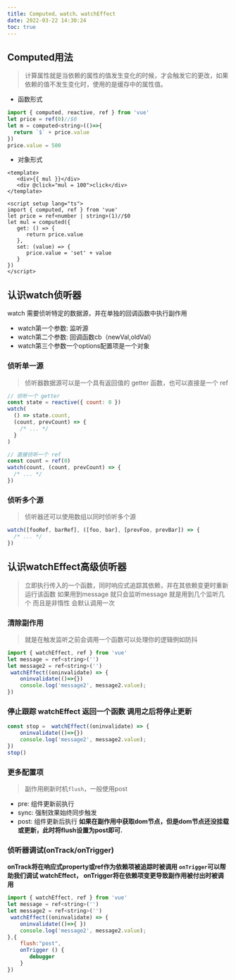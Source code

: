 ```yaml
---
title: Computed、watch、watchEffect
date: 2022-03-22 14:30:24
toc: true
---
```


## Computed用法
>计算属性就是当依赖的属性的值发生变化的时候，才会触发它的更改，如果依赖的值不发生变化时，使用的是缓存中的属性值。

- 函数形式
```js
import { computed, reactive, ref } from 'vue'
let price = ref(0)//$0
let m = computed<string>(()=>{
  return `$` + price.value
})
price.value = 500
```

- 对象形式
```vue
<template>
   <div>{{ mul }}</div>
   <div @click="mul = 100">click</div>
</template>
 
<script setup lang="ts">
import { computed, ref } from 'vue'
let price = ref<number | string>(1)//$0
let mul = computed({
   get: () => {
      return price.value
   },
   set: (value) => {
      price.value = 'set' + value
   }
})
</script>
```

## 认识watch侦听器
watch 需要侦听特定的数据源，并在单独的回调函数中执行副作用
- watch第一个参数: 监听源
- watch第二个参数: 回调函数cb（newVal,oldVal）
- watch第三个参数一个options配置项是一个对象

### 侦听单一源
>侦听器数据源可以是一个具有返回值的 getter 函数，也可以直接是一个 ref
```js
// 侦听一个 getter
const state = reactive({ count: 0 })
watch(
  () => state.count,
  (count, prevCount) => {
    /* ... */
  }
)

// 直接侦听一个 ref
const count = ref(0)
watch(count, (count, prevCount) => {
  /* ... */
})
```

### 侦听多个源
>侦听器还可以使用数组以同时侦听多个源
```js
watch([fooRef, barRef], ([foo, bar], [prevFoo, prevBar]) => {
  /* ... */
})
```

## 认识watchEffect高级侦听器
>立即执行传入的一个函数，同时响应式追踪其依赖，并在其依赖变更时重新运行该函数
>如果用到message 就只会监听message 就是用到几个监听几个 而且是非惰性 会默认调用一次

### 清除副作用
>就是在触发监听之前会调用一个函数可以处理你的逻辑例如防抖
```js
import { watchEffect, ref } from 'vue'
let message = ref<string>('')
let message2 = ref<string>('')
 watchEffect((oninvalidate) => {
    oninvalidate(()=>{})
    console.log('message2', message2.value);
})
```

### 停止跟踪 watchEffect 返回一个函数 调用之后将停止更新
```js
const stop =  watchEffect((oninvalidate) => {
    oninvalidate(()=>{})
    console.log('message2', message2.value);
})
stop()
```

### 更多配置项
>副作用刷新时机`flush`，一般使用post
- pre: 组件更新前执行
- sync: 强制效果始终同步触发
- post: 组件更新后执行
**如果在副作用中获取dom节点，但是dom节点还没挂载或更新，此时将flush设置为post即可.**

### 侦听器调试(onTrack/onTrigger)
**onTrack将在响应式property或ref作为依赖项被追踪时被调用**
**`onTrigger`可以帮助我们调试 watchEffect， onTrigger将在依赖项变更导致副作用被付出时被调用**
```js
import { watchEffect, ref } from 'vue'
let message = ref<string>('')
let message2 = ref<string>('')
 watchEffect((oninvalidate) => {
    oninvalidate(()=>{ })
    console.log('message2', message2.value);
},{
    flush:"post",
    onTrigger () {
       debugger 
    }
})
```
